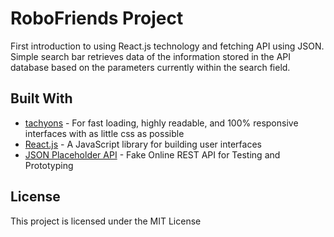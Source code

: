 # RoboFriends Project

First introduction to using React.js technology and fetching API using JSON. Simple search bar retrieves data of the information stored in the API database based on the parameters currently within the search field.

## Built With

- [tachyons](https://tachyons.io/) - For fast loading, highly readable, and 100% responsive interfaces with as little css as possible
- [React.js](https://reactjs.org/) - A JavaScript library for building user interfaces
- [JSON Placeholder API](https://jsonplaceholder.typicode.com/) - Fake Online REST API for Testing and Prototyping

## License

This project is licensed under the MIT License
